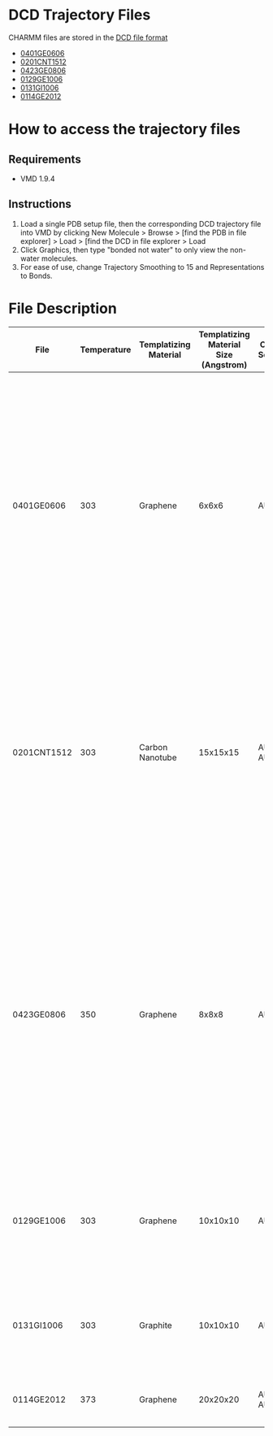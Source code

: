 # DCD Trajectory Files
CHARMM files are stored in the [DCD file format](https://userguide.mdanalysis.org/stable/formats/reference/dcd.html)
- [0401GE0606](https://annadu.s3.amazonaws.com/charmm/dcd/aua_cg_a_6x6x6_ge__charmm_openmm__all-dcd-95.dcd)
- [0201CNT1512](https://annadu.s3.amazonaws.com/charmm/dcd/CNT_15WB_6M__charmm_openmm__all-dcd-100.dcd)
- [0423GE0806](https://annadu.s3.amazonaws.com/charmm/dcd/detach_test_8x8x8_3_TEMP335K__charmm_openmm__all-dcd-37_1-335k_11-350k_14-360k.dcd)
- [0129GE1006](https://annadu.s3.amazonaws.com/charmm/pdb/GE10_8WB_TM_3OM__charmm_openmm__step_50_single_frame_128.pdb)
- [0131GI1006](https://annadu.s3.amazonaws.com/charmm/pdb/GI10_8WB_TM_3OM__charmm_openmm__128_graphite_helical_step48.pdb)
- [0114GE2012](https://annadu.s3.amazonaws.com/charmm/dcd/graphene_20x20x20_6mers__charmm_openmm__all-dcd-6.dcd)

# How to access the trajectory files
## Requirements
- VMD 1.9.4
## Instructions
1. Load a single PDB setup file, then the corresponding DCD trajectory file into VMD by clicking New Molecule > Browse > [find the PDB in file explorer] > Load > [find the DCD in file explorer > Load
2. Click Graphics, then type "bonded not water" to only view the non-water molecules.
3. For ease of use, change Trajectory Smoothing to 15 and Representations to Bonds.  

# File Description
| File | Temperature | Templatizing Material | Templatizing Material Size (Angstrom) | Oligomer Sequence	| Key Endpoint	| Endpoint Start Frame	| EndpointEnd Frame
| ----------- | ----------- | ----------- | ----------- | ----------- | ----------- | ----------- | ----------- |
| 0401GE0606 | 303 | Graphene | 6x6x6 | AUA CG A | Oligomer bridging via carbon sheet structures, with RNA dimers and trimers forming bonds on both sides of the graphene templatizing material. This simulation also demonstrated  elongation, where multiple oligonucleotides formed a Van der Waals bond along the sugar phosphate backbone, showing the possibility for the formation of long chain oligonucleotides. | 240 | 496
| 0201CNT1512 | 303 | Carbon Nanotube | 15x15x15 | AUA CG A AUA CG A | Oligomer attachment and translation on the surface carbon nanotube. The oligonucleotides form in a parallel manner to the surface of the CNT, thus showing that, like montmorillonite, CNT on its own, with a large, flat surface, is not an ideal templatizing material to facilitate polymer growth. | 100 | 1000
| 0423GE0806 | 350 | Graphene | 8x8x8 | AUA CG A | A dimer dissociated from a complex involving a 5-mer oligonucleotide. This detachment event occurred due to an increase of temperature in the CHARMM simulations, emulating temperature cycles in the natural environment. This demonstrates that a hyper-saturated solution of oligonucleotides could have formed in an environment such as a warm little pond. | 100 | 130
| 0129GE1006 | 303 | Graphene | 10x10x10 | AUA CG A | Two oligonucleotides bonding to a graphene sheet. The dimers are in close proximity and could potentially lead to double-strandedness in future frames. | 20 | 58
| 0131GI1006 | 303 | Graphite | 10x10x10 | AUA CG A | One oligonucleotide bonding to the surface the other bonding to the side then translating to the surface of the graphite sheet. | 240 | 510
| 0114GE2012 | 373 | Graphene | 20x20x20 | AUA CG A AUA CG A | Translating across surface of the graphene templatizing sheet. | 28 | 60
